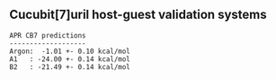 Cucubit[7]uril host-guest validation systems
--------------------------------------------



```
APR CB7 predictions
-------------------
Argon:  -1.01 +- 0.10 kcal/mol
A1   : -24.00 +- 0.14 kcal/mol
B2   : -21.49 +- 0.14 kcal/mol
```